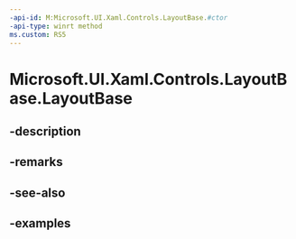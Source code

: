 ```yaml
---
-api-id: M:Microsoft.UI.Xaml.Controls.LayoutBase.#ctor
-api-type: winrt method
ms.custom: RS5
---
```


<!-- Method syntax.
public LayoutBase.LayoutBase()
-->

# Microsoft.UI.Xaml.Controls.LayoutBase.LayoutBase

## -description

## -remarks

## -see-also

## -examples

